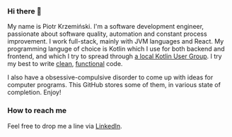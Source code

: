 ### Hi there 👋

My name is Piotr Krzemiński. I'm a software development engineer, passionate about software quality, automation and constant process improvement. I work full-stack, mainly with JVM languages and React. My programming languge of choice is Kotlin which I use for both backend and frontend, and which I try to spread through [a local Kotlin User Group](https://www.meetup.com/tricity-kotlin-user-group/). I try my best to write [clean](https://www.amazon.com/Clean-Code-Handbook-Software-Craftsmanship/dp/0132350882), [functional](https://en.wikipedia.org/wiki/Functional_programming) code.

I also have a obsessive-compulsive disorder to come up with ideas for computer programs. This GitHub stores some of them, in various state of completion. Enjoy!

### How to reach me

Feel free to drop me a line via [LinkedIn](https://www.linkedin.com/in/piotrkrzeminski/).
